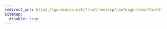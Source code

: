 ```yaml
---
redirect_url: https://go.wimods.net/from/chestesp/neoforge-crash?to=https://github.com/Wurst-Imperium/ChestESP/issues
sitemap:
  disable: true
---
```

